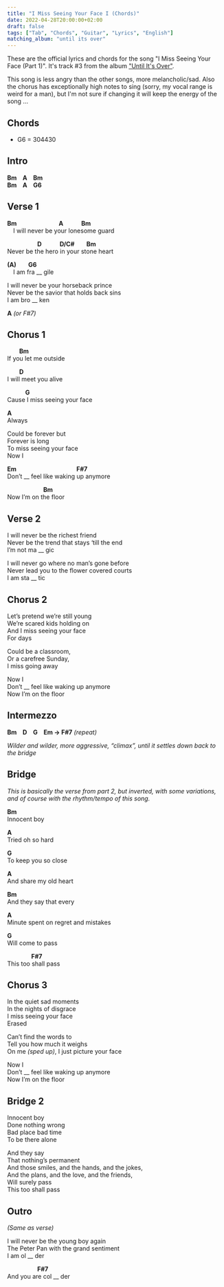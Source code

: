 ```yaml
---
title: "I Miss Seeing Your Face I (Chords)"
date: 2022-04-28T20:00:00+02:00
draft: false
tags: ["Tab", "Chords", "Guitar", "Lyrics", "English"]
matching_album: "until its over"
---
```


These are the official lyrics and chords for the song "I Miss Seeing Your Face (Part 1)". It's track #3 from the album ["Until It's Over"](/albums/until-its-over).

This song is less angry than the other songs, more melancholic/sad. Also the chorus has exceptionally high notes to sing (sorry, my vocal range is weird for a man), but I'm not sure if changing it will keep the energy of the song ... 

## Chords
* G6 = 304430

## Intro
**Bm**&emsp;**A**&emsp;**Bm**  
**Bm**&emsp;**A**&emsp;**G6**

## Verse 1
**Bm**&emsp;&emsp;&emsp;&emsp;&emsp;&emsp;&emsp;**A**&emsp;&emsp;&emsp;**Bm**  
&emsp;I will never be your lonesome guard

&emsp;&emsp;&emsp;&emsp;&emsp;**D**&emsp;&emsp;&emsp;**D/C#**&emsp;&emsp;**Bm**  
Never be the hero in your stone heart

**(A)**&emsp;&emsp;**G6**  
&emsp;I am fra __ gile

I will never be your horseback prince  
Never be the savior that holds back sins  
I am bro __ ken

**A** _(or F#7)_

## Chorus 1
&emsp;&emsp;**Bm**  
If you let me outside

&emsp;&emsp;**D**  
I will meet you alive

&emsp;&emsp;&emsp;**G**  
Cause I miss seeing your face

**A**  
Always

Could be forever but  
Forever is long  
To miss seeing your face  
Now I  

**Em**&emsp;&emsp;&emsp;&emsp;&emsp;&emsp;&emsp;&emsp;&emsp;&emsp;**F#7**  
Don’t __ feel like waking up anymore

&emsp;&emsp;&emsp;&emsp;&emsp;&emsp;**Bm**  
Now I’m on the floor

## Verse 2
I will never be the richest friend  
Never be the trend that stays ‘till the end  
I’m not ma __ gic  

I will never go where no man’s gone before  
Never lead you to the flower covered courts  
I am sta __ tic  

## Chorus 2
Let’s pretend we’re still young  
We’re scared kids holding on  
And I miss seeing your face  
For days

Could be a classroom,   
Or a carefree Sunday,  
I miss going away  

Now I  
Don’t __ feel like waking up anymore  
Now I’m on the floor

## Intermezzo
**Bm**&emsp;**D**&emsp;**G**&emsp;**Em -> F#7** _(repeat)_

_Wilder and wilder, more aggressive, “climax”, until it settles down back to the bridge_

## Bridge
_This is basically the verse from part 2, but inverted, with some variations, and of course with the rhythm/tempo of this song._

**Bm**  
Innocent boy

**A**  
Tried oh so hard

**G**  
To keep you so close

**A**  
And share my old heart

**Bm**  
And they say that every 

**A**  
Minute spent on regret and mistakes 

**G**  
Will come to pass

&emsp;&emsp;&emsp;&emsp;**F#7**  
This too shall pass

## Chorus 3
In the quiet sad moments  
In the nights of disgrace  
I miss seeing your face  
Erased

Can’t find the words to  
Tell you how much it weighs  
On me _(sped up)_, I just picture your face

Now I  
Don’t __ feel like waking up anymore  
Now I’m on the floor

## Bridge 2
Innocent boy  
Done nothing wrong  
Bad place bad time  
To be there alone

And they say  
That nothing’s permanent  
And those smiles, and the hands, and the jokes,  
And the plans, and the love, and the friends,  
Will surely pass  
This too shall pass

## Outro
_(Same as verse)_

I will never be the young boy again  
The Peter Pan with the grand sentiment  
I am ol __ der  

&emsp;&emsp;&emsp;&emsp;&emsp;**F#7**  
And you are col __ der

